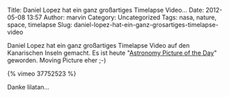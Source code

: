 Title: Daniel Lopez hat ein ganz großartiges Timelapse Video...
Date: 2012-05-08 13:57
Author: marvin
Category: Uncategorized
Tags: nasa, nature, space, timelapse
Slug: daniel-lopez-hat-ein-ganz-grosartiges-timelapse-video

Daniel Lopez hat ein ganz großartiges Timelapse Video auf den
Kanarischen Inseln gemacht. Es ist heute "[Astronomy Picture of the
Day](http://apod.nasa.gov/apod/ap120508.html)" geworden. Moving Picture
eher ;-)

{% vimeo 37752523 %}

Danke lilatan...

